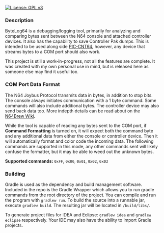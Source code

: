 [![License: GPL v3](https://img.shields.io/badge/License-GPLv3-blue.svg)](https://www.gnu.org/licenses/gpl-3.0)
### Description
ByteLog64 is a debugging/logging tool, primarily for analyzing and comparing bytes sent between the N64 console and attached controller devices. It also has the capability to save Controller Pak dumps. This is intended to be used along side [PIC-CNT64](https://github.com/bigbass1997/PIC-CNT64), however, any device that streams bytes to a COM port should also work.

This project is still a work-in-progress, not all the features are complete. It was created with my own personal use in mind, but is released here as someone else may find it useful too.

### COM Port Data Format
The N64 Joybus Protocol transmits data in bytes, in addition to stop bits. The console always initiates communication with a 1 byte command. Some commands will also include additional bytes. The controller device may also send back data too. More indepth details can be read about on the [N64Brew Wiki](https://n64brew.dev/wiki/Joybus_Protocol).

While the tool is capable of reading any bytes sent to the COM port, if **Command Formatting** is turned on, it will expect both the command byte and any additional data from either the console or controller device. Then it will automatically format and color code the incoming data. The following commands are supported in this mode, any other commands sent will likely confuse the formatter, but it may be able to weed out the unknown bytes.

**Supported commands:** `0xFF`, `0x00`, `0x01`, `0x02`, `0x03`

### Building
Gradle is used as the dependency and build management software. Included in the repo is the Gradle Wrapper which allows you to run gradle commands from the root directory of the project. You can compile and run the program with `gradlew run`. To build the source into a runnable jar, execute `gradlew build`. The resulting jar will be located in `/build/libs/`.

To generate project files for IDEA and Eclipse: `gradlew idea` and `gradlew eclipse` respectively. Your IDE may also have the ability to import Gradle projects.
